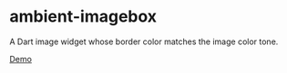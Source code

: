ambient-imagebox
================

A Dart image widget whose border color matches the image color tone.

[Demo](http://scai.github.io/ambient-imagebox/demo/)
